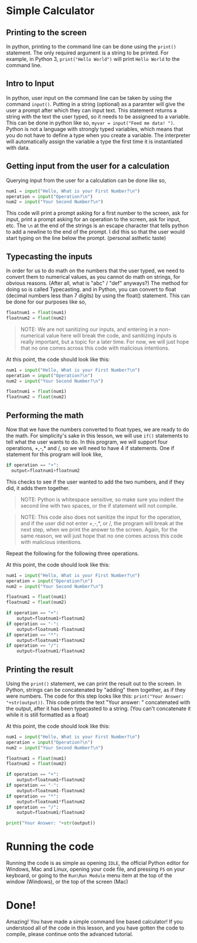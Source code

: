 # Simple Calculator

## Printing to the screen

In python, printing to the command line can be done using the `print()` statement. The only required argument is a string to be printed. For example, in Python 3, `print("Hello World")` will print `Hello World` to the command line.

## Intro to Input

In python, user input on the command line can be taken by using the command `input()`. Putting in a string (optional) as a paramter will give the user a prompt after which they can input text. This statement returns a string with the text the user typed, so it needs to be assigneed to a variable. This can be done in python like so, `myvar = input("Feed me data! ")`. Python is not a language with strongly typed variables, which means that you do not have to define a type when you create a variable. The interpreter will automatically assign the variable a type the first time it is instantiated with data.

## Getting input from the user for a calculation

Querying input from the user for a calculation can be done like so, 
```py
num1 = input("Hello, What is your First Number?\n")
operation = input("Operation?\n")
num2 = input("Your Second Number?\n")
```
This code will print a prompt asking for a first number to the screen, ask for input, print a prompt asking for an operation to the screen, ask for input, etc. The `\n` at the end of the strings is an escape character that tells python to add a newline to the end of the prompt. I did this so that the user would start typing on the line below the prompt. (personal asthetic taste)

## Typecasting the inputs

In order for us to do math on the numbers that the user typed, we need to convert them to numerical values, as you cannot do math on strings, for obvious reasons. (After all, what is "abc" / "def" anyways?) The method for doing so  is called Typecasting. and in Python, you can convert to float (decimal numbers less than 7 digits) by using the float() statement. This can be done for our purposes like so,
```py
floatnum1 = float(num1)
floatnum2 = float(num2)
```
> NOTE: We are not sanitizing our inputs, and entering in a non-numerical value here will break the code, and sanitizing inputs is really important, but a topic for a later time. For now, we will just hope that no one comes across this code with malicious intentions.

At this point, the code should look like this:
```py
num1 = input("Hello, What is your First Number?\n")
operation = input("Operation?\n")
num2 = input("Your Second Number?\n")

floatnum1 = float(num1)
floatnum2 = float(num2)
```

## Performing the math

Now that we have the numbers converted to float types, we are ready to do the math. For simplicity's sake in this lesson, we will use `if()` statements to tell what the user wants to do. In this program, we will support four operations, +,-,* and /, so we will need to have 4 if statements. One if statement for this program will look like, 
```py
if operation == "+":
  output=floatnum1+floatnum2
```
This checks to see if the user wanted to add the two numbers, and if they did, it adds them together.
> NOTE: Python is whitespace sensitive, so make sure you indent the second line with two spaces, or the if statement will not compile.

> NOTE: This code also does not sanitize the input for the operation, and if the user did not enter +,-,*, or /, the program will break at the next step, when we print the answer to the screen. Again, for the same reason, we will just hope that no one comes across this code with malicious intentions.

Repeat the following for the following three operations.


At this point, the code should look like this:
```py
num1 = input("Hello, What is your First Number?\n")
operation = input("Operation?\n")
num2 = input("Your Second Number?\n")

floatnum1 = float(num1)
floatnum2 = float(num2)

if operation == "+":
    output=floatnum1+floatnum2
if operation == "-":
    output=floatnum1-floatnum2
if operation == "*":
    output=floatnum1*floatnum2
if operation == "/":
    output=floatnum1/floatnum2

```

## Printing the result

Using the `print()` statement, we can print the result out to the screen. In Python, strings can be concatenated by "adding" them together, as if they were numbers. The code for this step looks like this: `print("Your Answer: "+str(output))`. This code prints the text "Your answer: " concatenated with the output, after it has been typecasted to a string. (You can't concatenate it while it is still formatted as a float)

At this point, the code should look like this:
```py
num1 = input("Hello, What is your First Number?\n")
operation = input("Operation?\n")
num2 = input("Your Second Number?\n")

floatnum1 = float(num1)
floatnum2 = float(num2)

if operation == "+":
    output=floatnum1+floatnum2
if operation == "-":
    output=floatnum1-floatnum2
if operation == "*":
    output=floatnum1*floatnum2
if operation == "/":
    output=floatnum1/floatnum2

print("Your Answer: "+str(output))
```


# Running the code

Running the code is as simple as opening `IDLE`, the official Python editor for Windows, Mac and Linux, opening your code file, and pressing `F5` on your keyboard, or going to the `Run\Run Module` menu item at the top of the window (Windows), or the top of the screen (Mac)

# Done!

Amazing! You have made a simple command line based calculator! If you understood all of the code in this lesson, and you have gotten the code to compile, please continue onto the advanced tutorial.
